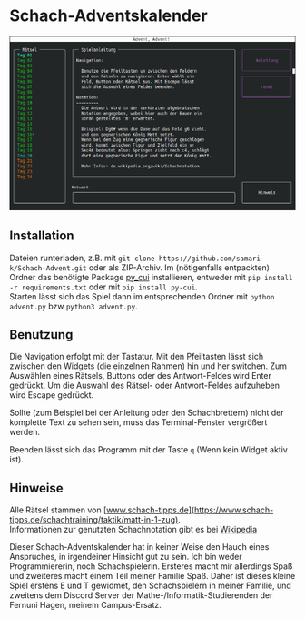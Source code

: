 # Schach-Adventskalender

![Spielvorschau](vorschau.gif)

## Installation

Dateien runterladen, z.B. mit `git clone https://github.com/samari-k/Schach-Advent.git` oder als ZIP-Archiv.
Im (nötigenfalls entpackten) Ordner das benötigte Package [py_cui](https://github.com/jwlodek/py_cui) installieren, 
entweder mit `pip install -r requirements.txt` oder mit `pip install py-cui`.<br>
Starten lässt sich das Spiel dann im entsprechenden Ordner mit `python advent.py` bzw `python3 advent.py`.

## Benutzung

Die Navigation erfolgt mit der Tastatur. Mit den Pfeiltasten lässt sich zwischen den Widgets (die einzelnen Rahmen) 
hin und her switchen. Zum Auswählen eines Rätsels, Buttons oder des Antwort-Feldes wird Enter gedrückt.
Um die Auswahl des Rätsel- oder Antwort-Feldes aufzuheben wird Escape gedrückt.

Sollte (zum Beispiel bei der Anleitung oder den Schachbrettern) nicht der komplette Text zu sehen sein, muss das 
Terminal-Fenster vergrößert werden.

Beenden lässt sich das Programm mit der Taste `q` (Wenn kein Widget aktiv ist).

## Hinweise

Alle Rätsel stammen von [www.schach-tipps.de](https://www.schach-tipps.de/schachtraining/taktik/matt-in-1-zug). <br>
Informationen zur genutzten Schachnotation gibt es bei [Wikipedia](https://de.wikipedia.org/wiki/Schachnotation#Verk%C3%BCrzte_algebraische_Notation)

Dieser Schach-Adventskalender hat in keiner Weise den Hauch eines Anspruches, in irgendeiner Hinsicht gut zu sein. 
Ich bin weder Programmiererin, noch Schachspielerin. Ersteres macht mir allerdings Spaß und zweiteres macht einem Teil meiner Familie Spaß.
Daher ist dieses kleine Spiel erstens E und T gewidmet, den Schachspielern in meiner Familie, und zweitens dem Discord 
Server der Mathe-/Informatik-Studierenden der Fernuni Hagen, meinem Campus-Ersatz.